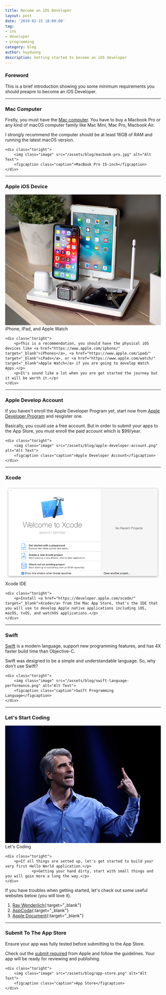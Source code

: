 ```yaml
---
title: Become an iOS Developer
layout: post
date: '2019-02-15 18:00:00'
tag:
- ios
- developer
- programming
category: blog
author: huyduong
description: Getting started to become an iOS developer
---
```


### Foreword

This is a brief introduction showing you some minimum requirements you should preapre to become an iOS Developer.

---

### Mac Computer

<div class="side-by-side">
    <div class="toleft">
        <p>Firstly, you must have the <a href="https://www.apple.com/mac/" target="_blank">Mac computer</a>. You have to buy a Macbook Pro or any kind of macOS computer family like Mac Mini, Mac Pro, Macbook Air.</p>
        <p>I strongly recommend the computer should be at least 16GB of RAM and running the latest macOS version.</p>
    </div>

    <div class="toright">
        <img class="image" src="/assets/blog/macbook-pro.jpg" alt="Alt Text">
        <figcaption class="caption">MacBook Pro 15-inch</figcaption>
    </div>
</div>

---

### Apple iOS Device

<div class="side-by-side">
    <div class="toleft">
    <img class="image" src="/assets/blog/iphone-ipad-watch.jpg" alt="Alt Text">
        <figcaption class="caption">iPhone, iPad, and Apple Watch</figcaption>
    </div>

    <div class="toright">
        <p>This is a recommendation, you should have the physical iOS devices like <a href="https://www.apple.com/iphone/" target="_blank">iPhones</a>, <a href="https://www.apple.com/ipad/" target="_blank">iPads</a>, or <a href="https://www.apple.com/watch/" target="_blank">Apple Watch</a> if you are going to develop Watch Apps.</p>
        <p>It's sound like a lot when you are get started the journey but it will be worth it.</p>
    </div>
</div>

---

### Apple Develop Account

<div class="side-by-side">
    <div class="toleft">
        <p>If you haven't enroll the Apple Developer Program yet, start now from <a href="https://developer.apple.com/programs/enroll/" target="_blank">Apple Developer Program</a> and resgister one.</p>
        <p>Basically, you could use a free account. But in order to submit your apps to the App Store, you must enroll the paid account which is $99/year.</p>
    </div>

    <div class="toright">
        <img class="image" src="/assets/blog/apple-developer-account.png" alt="Alt Text">
        <figcaption class="caption">Apple Developer Account</figcaption>
    </div>
</div>

---

### Xcode

<div class="side-by-side">
    <div class="toleft">
    <img class="image" src="/assets/blog/xcode-welcome.png" alt="Alt Text">
        <figcaption class="caption">Xcode IDE</figcaption>
    </div>

    <div class="toright">
        <p>Install <a href="https://developer.apple.com/xcode/" target="_blank">Xcode</a> from the Mac App Store, that's the IDE that you will use to develop Apple native applications including iOS, macOS, tvOS, and watchOS applications.</p>
    </div>
</div>

---

### Swift

<div class="side-by-side">
    <div class="toleft">
        <p><a href="https://swift.org" target="_blank">Swift</a> is a modern language, support new programming features, and has 4X faster build time than Objective-C.</p>
        <p>Swift was designed to be a simple and understandable language. So, why don't use Swift?</p>
    </div>

    <div class="toright">
        <img class="image" src="/assets/blog/swift-language-performance.png" alt="Alt Text">
        <figcaption class="caption">Swift Programming Language</figcaption>
    </div>
</div>

---

### Let's Start Coding

<div class="side-by-side">
    <div class="toleft">
    <img class="image" src="/assets/blog/craig-federighi.jpg" alt="Alt Text">
        <figcaption class="caption">Let's Coding</figcaption>
    </div>

    <div class="toright">
        <p>If all things are setted up, let's get started to build your very first Hello World application.</p>
				<p>Getting your hand dirty, start with small things and you will gain more a long the way.</p>
    </div>
</div>

If you have troubles when getting started, let's check out some useful websites below (you will love it).
1. [Ray Wenderlich](https://www.raywenderlich.com){:target="_blank"}
2. [AppCoda](https://www.appcoda.com){:target="_blank"}
3. [Apple Document](https://docs.swift.org/swift-book/LanguageGuide/TheBasics.html){:target="_blank"}

---

### Submit To The App Store

<div class="side-by-side">
    <div class="toleft">
        <p>Ensure your app was fully tested before submitting to the App Store.</p>
        <p>Check out the <a href="https://developer.apple.com/ios/submit/" target="_blank">submit required</a> from Apple and follow the guidelines. Your app will be ready for reviewing and publishing.</p>
    </div>

    <div class="toright">
        <img class="image" src="/assets/blog/app-store.png" alt="Alt Text">
        <figcaption class="caption">App Store</figcaption>
    </div>
</div>